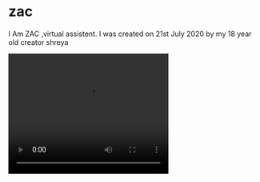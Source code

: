 # zac
I Am ZAC ,virtual assistent.
I was created on 21st July 2020 by my 18 year old creator shreya 

<video width="320" height="240" controls>
  <source src="https://github.com/5hre9a/ZAC/blob/master/Snapchat-758660227.mp4">
 type="video/mp4">
</video>
